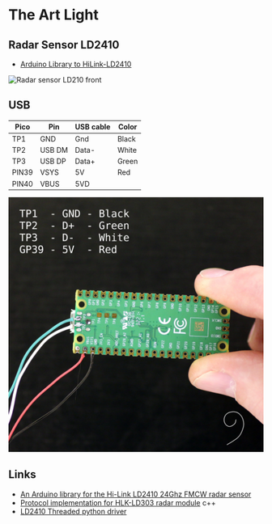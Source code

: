 # The Art Light

## Radar Sensor LD2410

- [Arduino Library to HiLink-LD2410](https://github.com/Renstec/LD2410)

![Radar sensor LD210 front](img/ld2410_front.jpg)

## USB

Pico |Pin   |USB cable|Color
-----|------|---------|------
TP1  |GND   |Gnd      |Black
TP2  |USB DM|Data-    |White
TP3  |USB DP|Data+    |Green
PIN39|VSYS  |5V       |Red
PIN40|VBUS  |5VD

![Pico USB pins](img/pico-usb.JPG)

## Links

- [An Arduino library for the Hi-Link LD2410 24Ghz FMCW radar sensor](https://github.com/ncmreynolds/ld2410)
- [Protocol implementation for HLK-LD303 radar module](https://github.com/bertrik/hlk-ld2410) c++
- [LD2410 Threaded python driver](https://github.com/ed-french/LD2410-python-driver)
